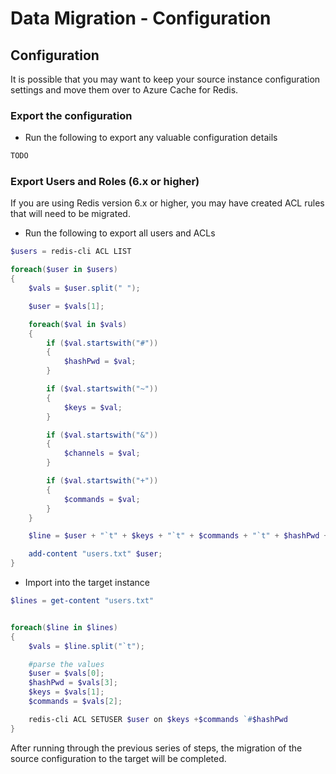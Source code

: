 # Data Migration - Configuration

## Configuration

It is possible that you may want to keep your source instance configuration settings and move them over to Azure Cache for Redis.

### Export the configuration

- Run the following to export any valuable configuration details

```bash
TODO
```

### Export Users and Roles (6.x or higher)

If you are using Redis version 6.x or higher, you may have created ACL rules that will need to be migrated.

- Run the following to export all users and ACLs

```PowerShell
$users = redis-cli ACL LIST

foreach($user in $users)
{
    $vals = $user.split(" ");

    $user = $vals[1];

    foreach($val in $vals)
    {
        if ($val.startswith("#"))
        {
            $hashPwd = $val;
        }

        if ($val.startswith("~"))
        {
            $keys = $val;
        }

        if ($val.startswith("&"))
        {
            $channels = $val;
        }

        if ($val.startswith("+"))
        {
            $commands = $val;
        }
    }

    $line = $user + "`t" + $keys + "`t" + $commands + "`t" + $hashPwd + "`t"

    add-content "users.txt" $user;
}
```

- Import into the target instance

```PowerShell
$lines = get-content "users.txt"


foreach($line in $lines)
{
    $vals = $line.split("`t");

    #parse the values
    $user = $vals[0];
    $hashPwd = $vals[3];
    $keys = $vals[1];
    $commands = $vals[2];

    redis-cli ACL SETUSER $user on $keys +$commands `#$hashPwd
}
```

After running through the previous series of steps, the migration of the source configuration to the target will be completed.
